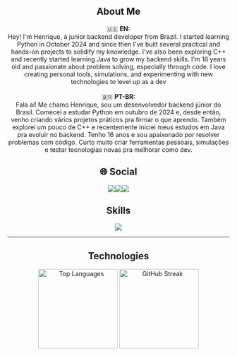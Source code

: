 <h2 align="center">About Me</h2>

<p align="center">
  🇺🇸 <b>EN:</b><br>
  Hey! I'm Henrique, a junior backend developer from Brazil. I started learning Python in October 2024 and since then I've built several practical and hands-on projects to solidify my knowledge. I've also been exploring C++ and recently started learning Java to grow my backend skills. I'm 16 years old and passionate about problem solving, especially through code. I love creating personal tools, simulations, and experimenting with new technologies to level up as a dev
  <br><br>
  🇧🇷 <b>PT-BR:</b><br>
  Fala aí! Me chamo Henrique, sou um desenvolvedor backend júnior do Brasil. Comecei a estudar Python em outubro de 2024 e, desde então, venho criando vários projetos práticos pra firmar o que aprendo. Também explorei um pouco de C++ e recentemente iniciei meus estudos em Java pra evoluir no backend. Tenho 16 anos e sou apaixonado por resolver problemas com código. Curto muito criar ferramentas pessoais, simulações e testar tecnologias novas pra melhorar como dev.


</p>


<h2 align="center">🌐 Social</h2>

<!-- prettier-ignore -->
<p align="center">
  <a href="mailto:henriquelsilva911@gmail.com" target="_blank"><img src="https://img.shields.io/badge/Gmail-D14836?style=for-the-badge&logo=gmail&logoColor=white" /></a><a href="https://x.com/lemavoos" target="_blank"><img src="https://img.shields.io/badge/X-000000?style=for-the-badge&logo=twitter&logoColor=white" /></a><a href="https://leetcode.com/lemavoos" target="_blank"><img src="https://img.shields.io/badge/LeetCode-FFA116?style=for-the-badge&logo=leetcode&logoColor=black" /></a>
</p>


<h2 align="center">Skills</h2>

<p align="center">
  <img src="https://skillicons.dev/icons?i=python,cpp,java,git,github,vscode" />
</p>

---

<h2 align="center">Technologies</h2>

<p align="center">
  <img 
    align="center" 
    alt="Top Languages" 
    height="180" 
    src="https://github-readme-stats.vercel.app/api/top-langs/?username=lemavos&theme=monokai&show_icons=true&hide_border=false&layout=compact" 
  />
  <img 
    align="center" 
    alt="GitHub Streak" 
    height="180" 
    src="https://github-readme-streak-stats.herokuapp.com/?user=lemavos&theme=monokai&hide_border=false" 
  />
</p>
